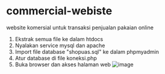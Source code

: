 # commercial-webiste
website komersial untuk transaksi penjualan pakaian online
1. Ekstrak semua file ke dalam htdocs
2. Nyalakan service mysql dan apache
3. Import file database "shopuas.sql" ke dalam phpmyadmin
4. Atur database di file koneksi.php
5. Buka browser dan akses halaman web
![image](https://github.com/rosalndhrp/commercial-webiste/assets/136696164/20d6abb3-c6af-4c65-937b-2be3426949f9)
